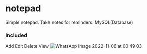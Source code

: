 # notepad
Simple notepad. Take notes for reminders. MySQL(Database)

### Included
Add
Edit
Delete
View
![WhatsApp Image 2022-11-06 at 00 49 03](https://user-images.githubusercontent.com/110064218/200189423-8dbc6c82-1319-457c-8bd1-8af86aeea058.jpg)
